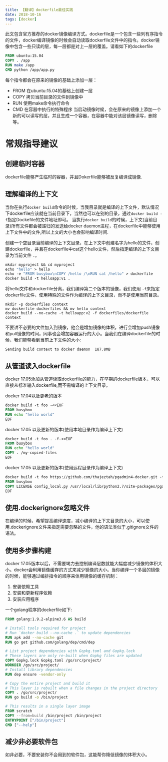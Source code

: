 ```yaml
---
title: 【翻译】dockerfile最佳实践
date: 2018-10-16
tags: [docker]
---
```

此文包含官方推荐的docker镜像编译方式。dockerfile是一个包含一些列有序指令的文件，docker编译镜像的时候会自动读取dockerfile文件中的指令。docker镜像中包含一些只读的层，每一层都是对上一层的覆盖。请看如下的dockerfile
```dockerfile
FROM ubuntu:15.04
COPY . /app
RUN make /app
CMD python /app/app.py
```
每个指令都会在原来的镜像的基础上添加一层：
* FROM 在ubuntu:15.04的基础上创建一层
* COPY 拷贝当前目录的文件到镜像中
* RUN 使用make命令执行命令
* CMD 在容器中执行的特殊程序
当启动镜像时候，会在原来的镜像上添加一个新的可以读写的层，并且生成一个容器，在容器中能对该层镜像读写，删除等。

# 常规指导建议
## 创建临时容器
dockerfile能够产生临时的容器，并且Dokerfile能够被反复编译成镜像.

## 理解编译的上下文
当你在执行`docker build`命令的时候，当我目录就是编译的上下文件，默认情况下dockerfile应该就在当前目录下，当然也可以在别的目录，通过`docker build -f`指定Dockefile的文件地址即可。
当执行`docker build`的时候，上下文(当前目录)所有文件都会被递归的发送给docker daemon进程，在dockerfile中能够使用上下文件中的文件,所以上文的大小也会影响编译时间.

创建一个空目录当前编译的上下文目录，在上下文中创建名字为hello的文件，创建dockerfile，并且在dockerfile中cat这个hello文件，然后指定编译的上下文目录为当前文件 `.`。
```dockerfile
mkdir myproject && cd myproject
echo "hello" > hello
echo -e "FROM busybox\nCOPY /hello /\nRUN cat /hello" > dockerfile
docker build -t helloapp:v1 .
```

将hello文件和dockerfile分离，我们编译第二个版本的镜像，我们使用 `-f`来指定dockerfile文件，使用特殊的文件作为编译的上下文目录，而不是使用当前目录。
```docker
mkdir -p dockerfiles context
mv dockerfile dockerfiles && mv hello context
docker build --no-cache -t helloapp:v2 -f dockerfiles/dockerfile context
```
不要讲不必要的文件加入到镜像，他会是增加镜像的体积，进行会增加push镜像和pull镜像的时间，同事也会增加容器运行的大小。当我们在编译dockerfile的时候，我们能够看到当前上下文件的大小:
```shell
Sending build context to docker daemon  187.8MB
```
## 从管道读入dockerfile
docker 17.05添加从管道读取dockerfile的能力，在早期的dockerfile版本，可以直接从标准输入dockerfile,而不需编译的上下文目录。

docker 17.04以及更老的版本
```dockerfile
docker build -t foo -<<EOF
FROM busybox
RUN echo "hello world"
EOF
```

docker 17.05 以及更新的版本(使用本地目录作为编译上下文)
```dockerfile
docker build -t foo . -f-<<EOF
FROM busybox
RUN echo "hello world"
COPY . /my-copied-files
EOF
```

docker 17.05 以及更新的版本(使用远程目录作为编译上下文)
```dockerfile
docker build -t foo https://github.com/thajeztah/pgadmin4-docker.git -f-<<EOF
FROM busybox
COPY LICENSE config_local.py /usr/local/lib/python2.7/site-packages/pgadmin4/
EOF
```

## 使用.dockerignore忽略文件
在编译的时候，希望提高编译速度，减小编译的上下文目录的大小，可以使用.dockerignore文件来指定需要忽略的文件，他的语法类似于.gitignore文件的语法。

## 使用多步骤构建
docker 17.05版本以后，不需要竭力去控制编译层数就能大幅度减少镜像的体积大小。docker会利用镜像缓存的方式来减少镜像的大小。当你编译一个多层的镜像的时候，能够通过编排指令的顺序来体用镜像的缓存机制：

1. 安装依赖工具
2. 安装和更新程序依赖
3. 安装应用程序

一个golang程序的dockerfile如下:
```dockerfile
FROM golang:1.9.2-alpine3.6 AS build

# Install tools required for project
# Run `docker build --no-cache .` to update dependencies
RUN apk add --no-cache git
RUN go get github.com/golang/dep/cmd/dep

# List project dependencies with Gopkg.toml and Gopkg.lock
# These layers are only re-built when Gopkg files are updated
COPY Gopkg.lock Gopkg.toml /go/src/project/
WORKDIR /go/src/project/
# Install library dependencies
RUN dep ensure -vendor-only

# Copy the entire project and build it
# This layer is rebuilt when a file changes in the project directory
COPY . /go/src/project/
RUN go build -o /bin/project

# This results in a single layer image
FROM scratch
COPY --from=build /bin/project /bin/project
ENTRYPOINT ["/bin/project"]
CMD ["--help"]
```

## 减少非必要软件包
如非必要，不要安装你不会用到的软件包，这能帮你降低镜像的体积大小。